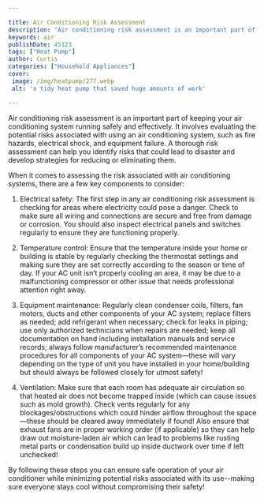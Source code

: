```yaml
---

title: Air Conditioning Risk Assessment
description: "Air conditioning risk assessment is an important part of keeping your air conditioning system running safely and effectively. It i...you wont regret reading on"
keywords: air
publishDate: 45123
tags: ["Heat Pump"]
author: Curtis
categories: ["Household Appliances"]
cover: 
 image: /img/heatpump/277.webp
 alt: 'a tidy heat pump that saved huge amounts of work'

---
```


Air conditioning risk assessment is an important part of keeping your air conditioning system running safely and effectively. It involves evaluating the potential risks associated with using an air conditioning system, such as fire hazards, electrical shock, and equipment failure. A thorough risk assessment can help you identify risks that could lead to disaster and develop strategies for reducing or eliminating them.

When it comes to assessing the risk associated with air conditioning systems, there are a few key components to consider:

1. Electrical safety: The first step in any air conditioning risk assessment is checking for areas where electricity could pose a danger. Check to make sure all wiring and connections are secure and free from damage or corrosion. You should also inspect electrical panels and switches regularly to ensure they are functioning properly. 

2. Temperature control: Ensure that the temperature inside your home or building is stable by regularly checking the thermostat settings and making sure they are set correctly according to the season or time of day. If your AC unit isn’t properly cooling an area, it may be due to a malfunctioning compressor or other issue that needs professional attention right away. 

3. Equipment maintenance: Regularly clean condenser coils, filters, fan motors, ducts and other components of your AC system; replace filters as needed; add refrigerant when necessary; check for leaks in piping; use only authorized technicians when repairs are needed; keep all documentation on hand including installation manuals and service records; always follow manufacturer’s recommended maintenance procedures for all components of your AC system—these will vary depending on the type of unit you have installed in your home/building but should always be followed closely for utmost safety! 
 
4. Ventilation: Make sure that each room has adequate air circulation so that heated air does not become trapped inside (which can cause issues such as mold growth). Check vents regularly for any blockages/obstructions which could hinder airflow throughout the space—these should be cleared away immediately if found! Also ensure that exhaust fans are in proper working order (if applicable) so they can help draw out moisture-laden air which can lead to problems like rusting metal parts or condensation build up inside ductwork over time if left unchecked! 

 By following these steps you can ensure safe operation of your air conditioner while minimizing potential risks associated with its use--making sure everyone stays cool without compromising their safety!
